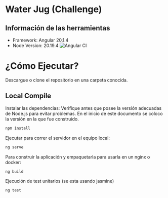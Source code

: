# Water Jug (Challenge)


## Información de las herramientas

- Framework: Angular 20.1.4
- Node Version: 20.19.4
![Angular CI](https://github.com/edwincastaneda/water-jug-challenge/actions/workflows/ci.yml/badge.svg)



# ¿Cómo Ejecutar?
Descargue o clone el repositorio en una carpeta conocida.
## Local Compile

Instalar las dependencias:
Verifique antes que posee la versión adecuadas de Node.js para evitar problemas. En el inicio de este documento se coloco la versión en la que fue construido.

```bash
npm install
```

Ejecutar para correr el servidor en el equipo local:

```bash
ng serve
```

Para construir la aplicación y empaquetarla para usarla en un nginx o docker:

```bash
ng build
```

Ejecución de test unitarios (se esta usando jasmine)
```bash
ng test
```
